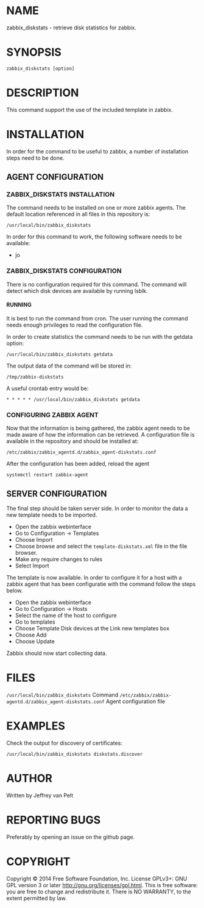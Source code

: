 # NAME

zabbix_diskstats - retrieve disk statistics for zabbix.

# SYNOPSIS

`zabbix_diskstats [option]`

# DESCRIPTION

This command support the use of the included template in zabbix.

# INSTALLATION

In order for the command to be useful to zabbix, a number of installation steps
need to be done.

## AGENT CONFIGURATION

### ZABBIX_DISKSTATS INSTALLATION

The command needs to be installed on one or more zabbix agents. The default location
referenced in all files in this repository is:

`/usr/local/bin/zabbix_diskstats`

In order for this command to work, the following software needs to be available:

* jo

### ZABBIX_DISKSTATS CONFIGURATION

There is no configuration required for this command. The command will detect which
disk devices are available by running lsblk.

#### RUNNING

It is best to run the command from cron. The user running the command needs enough
privileges to read the configuration file.

In order to create statistics the command needs to be run with the getdata option:

`/usr/local/bin/zabbix_diskstats getdata`

The output data of the command will be stored in:

`/tmp/zabbix-diskstats`

A useful crontab entry would be:

`* * * * * /usr/local/bin/zabbix_diskstats getdata`

### CONFIGURING ZABBIX AGENT

Now that the information is being gathered, the zabbix agent needs to be made aware
of how the information can be retrieved. A configuration file is available in the
repository and should be installed at:

`/etc/zabbix/zabbix_agentd.d/zabbix_agent-diskstats.conf`

After the configuration has been added, reload the agent

`systemctl restart zabbix-agent`

## SERVER CONFIGURATION

The final step should be taken server side. In order to monitor the data a new
template needs to be imported.

* Open the zabbix webinterface
* Go to Configuration -> Templates
* Choose Import
* Choose browse and select the `template-diskstats.xml` file in the file browser.
* Make any require changes to rules
* Select Import

The template is now available. In order to configure it for a host with a zabbix
agent that has been configuratie with the command follow the steps below.

* Open the zabbix webinterface
* Go to Configuration -> Hosts
* Select the name of the host to configure
* Go to templates
* Choose Template Disk devices at the Link new templates box
* Choose Add
* Choose Update

Zabbix should now start collecting data.

# FILES

`/usr/local/bin/zabbix_diskstats` Command
`/etc/zabbix/zabbix-agentd.d/zabbix_agent-diskstats.conf` Agent configuration file

# EXAMPLES

Check the output for discovery of certificates:

`/usr/local/bin/zabbix_diskstats diskstats.discover`

# AUTHOR

Written by Jeffrey van Pelt

# REPORTING BUGS

Preferably by opening an issue on the github page.

# COPYRIGHT

Copyright  ©  2014  Free Software Foundation, Inc.  License GPLv3+: GNU
GPL version 3 or later <http://gnu.org/licenses/gpl.html>.
This is free software: you are free  to  change  and  redistribute  it.
There is NO WARRANTY, to the extent permitted by law.
